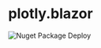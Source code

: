 # plotly.blazor

![Nuget Package Deploy](https://github.com/sean-laytec/plotly.blazor/workflows/Nuget%20Package%20Deploy/badge.svg?branch=master)
